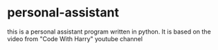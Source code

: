 # personal-assistant
this is a personal assistant program written in python. It is based on the video from "Code With Harry" youtube channel
